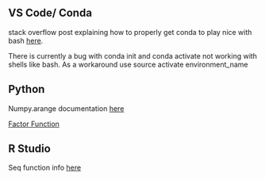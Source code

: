 
## VS Code/ Conda

stack overflow post explaining how to properly get conda to play nice with bash [here](https://stackoverflow.com/questions/44597662/conda-command-is-not-recognized-on-windows-10?answertab=scoredesc#tab-top).

There is currently a bug with conda init and conda activate not working with shells like bash. As a workaround use source activate environment_name

## Python

Numpy.arange documentation [here](https://numpy.org/doc/stable/reference/generated/numpy.arange.html)

[Factor Function](https://www.programiz.com/python-programming/examples/factor-number)



## R Studio

Seq function info [here](https://stackoverflow.com/questions/15601609/how-do-you-create-vectors-with-specific-intervals-in-r)

